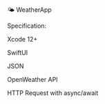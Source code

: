 🌤 WeatherApp

Specification:

Xcode 12+

SwiftUI

JSON

OpenWeather API

HTTP Request with async/await
